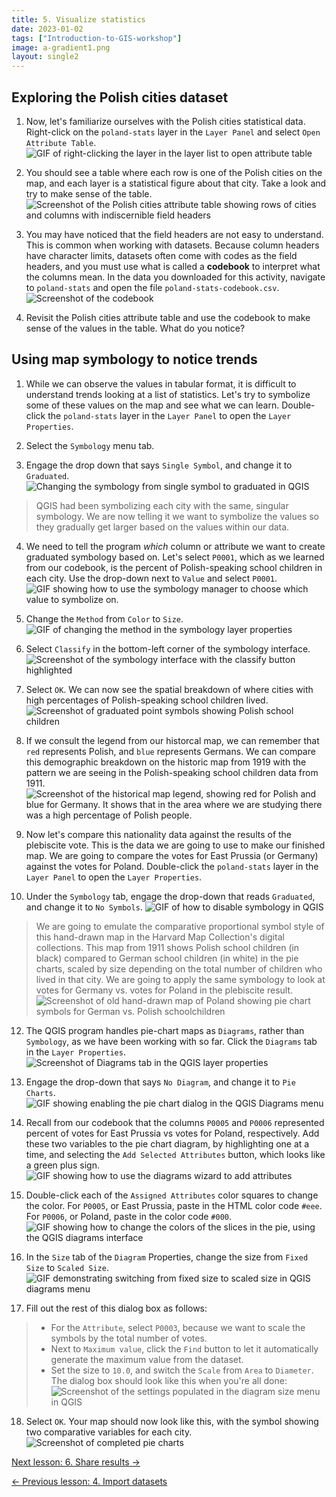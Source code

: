 ```yaml
---
title: 5. Visualize statistics
date: 2023-01-02
tags: ["Introduction-to-GIS-workshop"]
image: a-gradient1.png
layout: single2
---
```


## Exploring the Polish cities dataset

1. Now, let's familiarize ourselves with the Polish cities statistical data. Right-click on the `poland-stats` layer in the `Layer Panel` and select `Open Attribute Table`. 
![GIF of right-clicking the layer in the layer list to open attribute table](media/open-attribute-table.gif)

2. You should see a table where each row is one of the Polish cities on the map, and each layer is a statistical figure about that city. Take a look and try to make sense of the table.
![Screenshot of the Polish cities attribute table showing rows of cities and columns with indiscernible field headers](media/2-12.png)

3. You may have noticed that the field headers are not easy to understand. This is common when working with datasets. Because column headers have character limits, datasets often come with codes as the field headers, and you must use what is called a **codebook** to interpret what the columns mean. In the data you downloaded for this activity, navigate to `poland-stats` and open the file `poland-stats-codebook.csv`. 
![Screenshot of the codebook](media/2-13.png)

4. Revisit the Polish cities attribute table and use the codebook to make sense of the values in the table. What do you notice?

## Using map symbology to notice trends

1. While we can observe the values in tabular format, it is difficult to understand trends looking at a list of statistics. Let's try to symbolize some of these values on the map and see what we can learn. Double-click the `poland-stats` layer in the `Layer Panel` to open the `Layer Properties`.

2. Select the `Symbology` menu tab.

3. Engage the drop down that says `Single Symbol`, and change it to `Graduated`.
![Changing the symbology from single symbol to graduated in QGIS](media/graduated.gif)
> QGIS had been symbolizing each city with the same, singular symbology. We are now telling it we want to symbolize the values so they gradually get larger based on the values within our data.

4. We need to tell the program *which* column or attribute we want to create graduated symbology based on. Let's select `P0001`, which as we learned from our codebook, is the percent of Polish-speaking school children in each city. Use the drop-down next to `Value` and select `P0001`.
![GIF showing how to use the symbology manager to choose which value to symbolize on.](media/select-grad-value.gif)

5. Change the `Method` from `Color` to `Size`.
![GIF of changing the method in the symbology layer properties](media/method.gif)


7. Select `Classify` in the bottom-left corner of the symbology interface.
![Screenshot of the symbology interface with the classify button highlighted](media/2-14.png)

8. Select `OK`. We can now see the spatial breakdown of where cities with high percentages of Polish-speaking school children lived. 
![Screenshot of graduated point symbols showing Polish school children](media/schoolchildren.png)

9. If we consult the legend from our historcal map, we can remember that `red` represents Polish, and `blue` represents Germans. We can compare this demographic breakdown on the historic map from 1919 with the pattern we are seeing in the Polish-speaking school children data from 1911. 
![Screenshot of the historical map legend, showing red for Polish and blue for Germany. It shows that in the area where we are studying there was a high percentage of Polish people.](media/legend.png)

10. Now let's compare this nationality data against the results of the plebiscite vote. This is the data we are going to use to make our finished map. We are going to compare the votes for East Prussia (or Germany) against the votes for Poland. Double-click the `poland-stats` layer in the `Layer Panel` to open the `Layer Properties`. 

11. Under the `Symbology` tab, engage the drop-down that reads `Graduated`, and change it to `No Symbols`.
![GIF of how to disable symbology in QGIS](media/no-symbols.gif)
> We are going to emulate the comparative proportional symbol style of this hand-drawn map in the Harvard Map Collection's digital collections. This map from 1911 shows Polish school children (in black) compared to German school children (in white) in the pie charts, scaled by size depending on the total number of children who lived in that city. We are going to apply the same symbology to look at votes for Germany vs. votes for Poland in the plebiscite result. 
![Screenshot of old hand-drawn map of Poland showing pie chart symbols for German vs. Polish schoolchildren](media/poland-old-map.png)

12. The QGIS program handles pie-chart maps as `Diagrams`, rather than `Symbology`, as we have been working with so far. Click the `Diagrams` tab in the `Layer Properties`. 
![Screenshot of Diagrams tab in the QGIS layer properties](media/diagrams.png)

13. Engage the drop-down that says `No Diagram`, and change it to `Pie Charts`.
![GIF showing enabling the pie chart dialog in the QGIS Diagrams menu](media/pie-charts.gif)

14. Recall from our codebook that the columns `P0005` and `P0006` represented percent of votes for East Prussia vs votes for Poland, respectively. Add these two variables to the pie chart diagram, by highlighting one at a time, and selecting the `Add Selected Attributes` button, which looks like a green plus sign.
![GIF showing how to use the diagrams wizard to add attributes](media/add-attrs-pie.gif)

15. Double-click each of the `Assigned Attributes` color squares to change the color. For `P0005`, or East Prussia, paste in the HTML color code `#eee`. For `P0006`, or Poland, paste in the color code `#000`. 
![GIF showing how to change the colors of the slices in the pie, using the QGIS diagrams interface](media/color-pie.gif)

16. In the `Size` tab of the `Diagram` Properties, change the size from `Fixed Size` to `Scaled Size`. 
![GIF demonstrating switching from fixed size to scaled size in QGIS diagrams menu](media/piesize.gif)

17. Fill out the rest of this dialog box as follows:
> - For the `Attribute`, select `P0003`, because we want to scale the symbols by the total number of votes.
> - Next to `Maximum value`, click the `Find` button to let it automatically generate the maximum value from the dataset.
> - Set the size to `10.0`, and switch the `Scale` from `Area` to `Diameter`.
The dialog box should look like this when you're all done:
![Screenshot of the settings populated in the diagram size menu in QGIS](media/size-params.png)

18. Select `OK`. Your map should now look like this, with the symbol showing two comparative variables for each city. 
![Screenshot of completed pie charts](media/pies-done.png)

[Next lesson: 6. Share results →](/resources/new-to-gis/workshop/share-results/)

[← Previous lesson: 4. Import datasets](/resources/new-to-gis/workshop/import-datasets/)